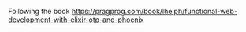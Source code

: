 Following the book https://pragprog.com/book/lhelph/functional-web-development-with-elixir-otp-and-phoenix
